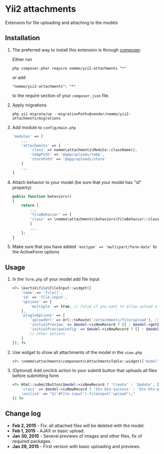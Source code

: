 Yii2 attachments
================
Extension for file uploading and attaching to the models

Installation
------------

1. The preferred way to install this extension is through [composer](http://getcomposer.org/download/).

	Either run
	
	```
	php composer.phar require nemmo/yii2-attachments "*"
	```
	
	or add
	
	```
	"nemmo/yii2-attachments": "*"
	```
	
	to the require section of your `composer.json` file.

2. Apply migrations
	
	```
	php yii migrate/up --migrationPath=@vendor/nemmo/yii2-attachments/migrations
	```

3.  Add module to `config/main.php`
	
	```php
	'modules' => [
		...
		'attachments' => [
			'class' => nemmo\attachments\Module::className(),
			'tempPath' => '@app/uploads/temp',
			'storePath' => '@app/uploads/store'
		]
		...
	]
	```

4. Attach behavior to your model (be sure that your model has "id" property)
	
	```php
	public function behaviors()
	{
		return [
			...
			'fileBehavior' => [
			'class' => \nemmo\attachments\behaviors\FileBehavior::className()
			]
			...
		];
	}
	```
	
5. Make sure that you have added `'enctype' => 'multipart/form-data'` to the ActiveForm options	

Usage
-----

1. In the `form.php` of your model add file input
	
	```php
	<?= \kartik\file\FileInput::widget([
		'name' => 'file[]',
		'id' => 'file-input',
		'options' => [
			'multiple' => true, // false if you want to allow upload a single file
		],
		'pluginOptions' => [
			'uploadUrl' => Url::toRoute('/attachments/file/upload'), // remove this if you don't want to use AJAX uploading 
			'initialPreview' => $model->isNewRecord ? [] : $model->getInitialPreview(),
			'initialPreviewConfig' => $model->isNewRecord ? [] : $model->getInitialPreviewConfig(),
			// other options
		]
	]); ?>
	```

2. Use widget to show all attachments of the model in the `view.php`
	
	```php
	<?= \nemmo\attachments\components\AttachmentsTable::widget(['model' => $model]) ?>
	```

3. (Optional) Add onclick action to your submit button that uploads all files before submitting form
	
	```php
	<?= Html::submitButton($model->isNewRecord ? 'Create' : 'Update', [
		'class' => $model->isNewRecord ? 'btn btn-success' : 'btn btn-primary',
		'onclick' => "$('#file-input').fileinput('upload');"
	]) ?>
	```
	
Change log
----------

- **Feb 2, 2015** -		Fix: all attached files will be deleted with the model.
- **Feb 1, 2015** -		AJAX or basic upload.
- **Jan 30, 2015** -	Several previews of images and other files, fix of required packages. 
- **Jan 29, 2015** -	First version with basic uploading and previews.